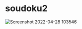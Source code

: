# soudoku2


![Screenshot 2022-04-28 103546](https://user-images.githubusercontent.com/100312857/165690131-73eaa789-39b1-460a-8412-7c0c7c6a825c.jpg)

